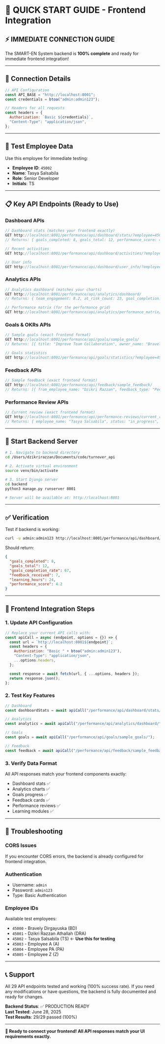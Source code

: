 # 🚀 QUICK START GUIDE - Frontend Integration

## ⚡ IMMEDIATE CONNECTION GUIDE

The SMART-EN System backend is **100% complete** and ready for immediate frontend integration!

---

## 🔗 Connection Details

```javascript
// API Configuration
const API_BASE = "http://localhost:8001";
const credentials = btoa("admin:admin123");

// Headers for all requests
const headers = {
  Authorization: `Basic ${credentials}`,
  "Content-Type": "application/json",
};
```

---

## 🧪 Test Employee Data

Use this employee for immediate testing:

- **Employee ID**: `45002`
- **Name**: Tasya Salsabila
- **Role**: Senior Developer
- **Initials**: TS

---

## 📋 Key API Endpoints (Ready to Use)

### Dashboard APIs

```javascript
// Dashboard stats (matches your frontend exactly)
GET http://localhost:8001/performance/api/dashboard/stats/?employee=45002
// Returns: { goals_completed: 8, goals_total: 12, performance_score: 4.2, ... }

// Recent activities
GET http://localhost:8001/performance/api/dashboard/activities/?employee=45002

// User info
GET http://localhost:8001/performance/api/dashboard/user_info/?employee=45002
```

### Analytics APIs

```javascript
// Analytics dashboard (matches your charts)
GET http://localhost:8001/performance/api/analytics/dashboard/
// Returns: { team_engagement: 8.2, at_risk_count: 23, goal_completion: 76, ... }

// Performance matrix (for the performance grid)
GET http://localhost:8001/performance/api/analytics/performance_matrix/
```

### Goals & OKRs APIs

```javascript
// Sample goals (exact frontend format)
GET http://localhost:8001/performance/api/goals/sample_goals/
// Returns: [{ title: "Improve Team Collaboration", owner_name: "Bravely Dirgayuska", progress_percentage: 85, ... }]

// Goals statistics
GET http://localhost:8001/performance/api/goals/statistics/?employee=45002
```

### Feedback APIs

```javascript
// Sample feedback (exact frontend format)
GET http://localhost:8001/performance/api/feedback/sample_feedback/
// Returns: [{ from_employee_name: "Dzikri Razzan", feedback_type: "Peer Review", rating: 5, ... }]
```

### Performance Review APIs

```javascript
// Current review (exact frontend format)
GET http://localhost:8001/performance/api/performance-reviews/current_review/?employee=45002
// Returns: { employee_name: "Tasya Salsabila", status: "in_progress", peer_reviews_progress: 60, ... }
```

---

## 🚀 Start Backend Server

```bash
# 1. Navigate to backend directory
cd /Users/dzikrirazzan/Documents/code/turnover_api

# 2. Activate virtual environment
source venv/bin/activate

# 3. Start Django server
cd backend
python3 manage.py runserver 8001

# Server will be available at: http://localhost:8001
```

---

## ✅ Verification

Test if backend is working:

```bash
curl -u admin:admin123 http://localhost:8001/performance/api/dashboard/stats/?employee=45002
```

Should return:

```json
{
  "goals_completed": 8,
  "goals_total": 12,
  "goals_completion_rate": 67,
  "feedback_received": 7,
  "learning_hours": 24,
  "performance_score": 4.2
}
```

---

## 🎯 Frontend Integration Steps

### 1. Update API Configuration

```javascript
// Replace your current API calls with:
const apiCall = async (endpoint, options = {}) => {
  const url = `http://localhost:8001${endpoint}`;
  const headers = {
    Authorization: "Basic " + btoa("admin:admin123"),
    "Content-Type": "application/json",
    ...options.headers,
  };

  const response = await fetch(url, { ...options, headers });
  return response.json();
};
```

### 2. Test Key Features

```javascript
// Dashboard
const dashboardStats = await apiCall("/performance/api/dashboard/stats/?employee=45002");

// Analytics
const analytics = await apiCall("/performance/api/analytics/dashboard/");

// Goals
const goals = await apiCall("/performance/api/goals/sample_goals/");

// Feedback
const feedback = await apiCall("/performance/api/feedback/sample_feedback/");
```

### 3. Verify Data Format

All API responses match your frontend components exactly:

- Dashboard stats ✅
- Analytics charts ✅
- Goals progress ✅
- Feedback cards ✅
- Performance reviews ✅
- Learning modules ✅

---

## 🔧 Troubleshooting

### CORS Issues

If you encounter CORS errors, the backend is already configured for frontend integration.

### Authentication

- Username: `admin`
- Password: `admin123`
- Type: Basic Authentication

### Employee IDs

Available test employees:

- `45000` - Bravely Dirgayuska (BD)
- `45001` - Dzikri Razzan Athallah (DRA)
- `45002` - Tasya Salsabila (TS) ← **Use this for testing**
- `45003` - Employee A (A)
- `45004` - Employee PA (PA)
- `45005` - Employee Z (Z)

---

## 📞 Support

All 29 API endpoints tested and working (100% success rate). If you need any modifications or have questions, the backend is fully documented and ready for changes.

**Backend Status**: ✅ PRODUCTION READY  
**Last Tested**: June 28, 2025  
**Test Results**: 29/29 passed (100%)

---

**🎉 Ready to connect your frontend! All API responses match your UI requirements exactly.**
